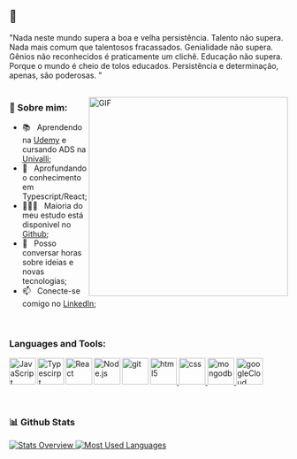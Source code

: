 ## 👋

"Nada neste mundo supera a boa e velha persistência. Talento não supera. Nada mais comum que talentosos fracassados. Genialidade não supera. Gênios não reconhecidos é praticamente um clichê. Educação não supera. Porque o mundo é cheio de tolos educados. Persistência e determinação, apenas, são poderosas. "
<br/>
<br/>

<img align="right" alt="GIF" src="https://media.giphy.com/media/SWoSkN6DxTszqIKEqv/giphy.gif" width="360px"/>

### 🧐 Sobre mim:

- 📚 &nbsp; Aprendendo na [Udemy](https://www.udemy.com/course/curso-de-javascript-moderno-do-basico-ao-avancado/) e cursando ADS na [Univalli](https://ead.univali.br/cursos-graduacao/analise-e-desenvolvimento-de-sistemas-ead);
- 🌱 &nbsp; Aprofundando o conhecimento em Typescript/React; 
- 👨🏻‍💻 &nbsp; Maioria do meu estudo está disponivel no [Github](https://github.com/zWeeeeelll?tab=repositories);
- 💬 &nbsp; Posso conversar horas sobre ideias e novas tecnologias;
- 📫 &nbsp; Conecte-se comigo no [LinkedIn](https://www.linkedin.com/in/isaac-moura-de-oliveira-60737913a/);

<br>

### Languages and Tools:
<a href="https://developer.mozilla.org/pt-BR/docs/Web/HTML/HTML5" target="_blank"> <img src="https://img.icons8.com/color/100/000000/html-5.png" alt="html5" height='48px'/> </a>
<a href="https://www.w3schools.com/css/" target="_blank"> <img src="https://img.icons8.com/color/100/000000/css3.png" alt="css" height='48px'/> </a>
<a href="https://developer.mozilla.org/en-US/docs/Web/JavaScript" target="_blank"> <img align="left" alt="JavaScript" height ="48px" src="https://img.icons8.com/color/100/000000/javascript.png"> </a>
<a href="https://www.typescriptlang.org/" target="_blank"><img align="left" alt="Typescirpt" height ="48px" src="https://img.icons8.com/color/100/000000/typescript.png"></a>
<a href="https://reactjs.org/" target="_blank"> <img align="left" alt="React" height ="48px" src="https://img.icons8.com/plasticine/100/000000/react.png"></a>
<a href="https://nodejs.org" target="_blank"><img align="left" alt="Node.js" height ="48px" src="https://img.icons8.com/color/100/000000/nodejs.png"></a>
<a href="https://git-scm.com/" target="_blank"> <img src="https://img.icons8.com/color/100/000000/git.png" align="left" alt="git" height='48px'/> </a>
<a href="https://www.mongodb.com/" target="_blank"> <img src="https://img.icons8.com/color/100/000000/mongodb.png" alt="mongodb" height='48px'/> </a>
<a href="https://cloud.google.com/" target="_blank"> <img src="https://img.icons8.com/color/100/000000/google-cloud.png" alt="googleCloud" height='48px'/> </a>

<br>


### 📊 Github Stats
<a href='https://github.com/zWeeeeelll/github-stats-transparent'>

![Stats Overview](https://raw.githubusercontent.com/zWeeeeelll/github-stats-transparent/output/generated/overview.svg)
![Most Used Languages](https://raw.githubusercontent.com/zWeeeeelll/github-stats-transparent/output/generated/languages.svg)
 </a>
